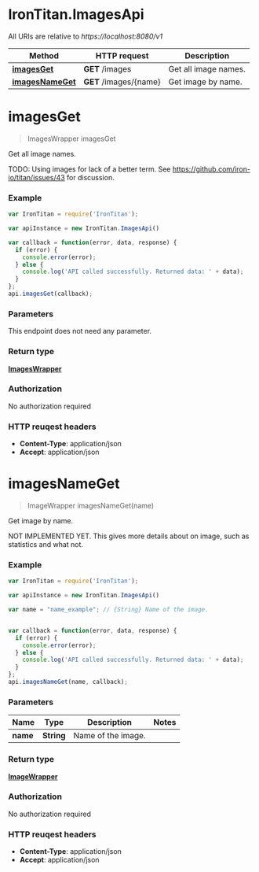 # IronTitan.ImagesApi

All URIs are relative to *https://localhost:8080/v1*

Method | HTTP request | Description
------------- | ------------- | -------------
[**imagesGet**](ImagesApi.md#imagesGet) | **GET** /images | Get all image names.
[**imagesNameGet**](ImagesApi.md#imagesNameGet) | **GET** /images/{name} | Get image by name.


<a name="imagesGet"></a>
# **imagesGet**
> ImagesWrapper imagesGet

Get all image names.

TODO: Using images for lack of a better term. See https://github.com/iron-io/titan/issues/43 for discussion.

### Example
```javascript
var IronTitan = require('IronTitan');

var apiInstance = new IronTitan.ImagesApi()

var callback = function(error, data, response) {
  if (error) {
    console.error(error);
  } else {
    console.log('API called successfully. Returned data: ' + data);
  }
};
api.imagesGet(callback);
```

### Parameters
This endpoint does not need any parameter.

### Return type

[**ImagesWrapper**](ImagesWrapper.md)

### Authorization

No authorization required

### HTTP reuqest headers

 - **Content-Type**: application/json
 - **Accept**: application/json

<a name="imagesNameGet"></a>
# **imagesNameGet**
> ImageWrapper imagesNameGet(name)

Get image by name.

NOT IMPLEMENTED YET. This gives more details about on image, such as statistics and what not.

### Example
```javascript
var IronTitan = require('IronTitan');

var apiInstance = new IronTitan.ImagesApi()

var name = "name_example"; // {String} Name of the image.


var callback = function(error, data, response) {
  if (error) {
    console.error(error);
  } else {
    console.log('API called successfully. Returned data: ' + data);
  }
};
api.imagesNameGet(name, callback);
```

### Parameters

Name | Type | Description  | Notes
------------- | ------------- | ------------- | -------------
 **name** | **String**| Name of the image. | 

### Return type

[**ImageWrapper**](ImageWrapper.md)

### Authorization

No authorization required

### HTTP reuqest headers

 - **Content-Type**: application/json
 - **Accept**: application/json

